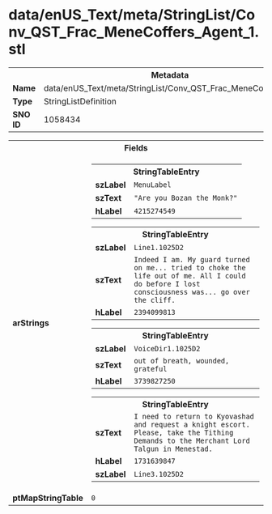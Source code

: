 <h1>data/enUS_Text/meta/StringList/Conv_QST_Frac_MeneCoffers_Agent_1.stl</h1><table><tr><th colspan="100%">Metadata</th></tr><tr><td><b>Name</b></td><td>data/enUS_Text/meta/StringList/Conv_QST_Frac_MeneCoffers_Agent_1.stl</td></tr><tr><td><b>Type</b></td><td>StringListDefinition</td></tr><tr><td><b>SNO ID</b></td><td>1058434</td></tr></table>

<table><tr><th colspan="100%">Fields</th></tr><tr><td><b>arStrings</b></td><td><table><tr><th colspan="100%">StringTableEntry</th></tr><tr><td><b>szLabel</b></td><td><code>MenuLabel</code></td></tr><tr><td><b>szText</b></td><td><code>"Are you Bozan the Monk?"</code></td></tr><tr><td><b>hLabel</b></td><td><code>4215274549</code></td></tr></table>


<table><tr><th colspan="100%">StringTableEntry</th></tr><tr><td><b>szLabel</b></td><td><code>Line1.1025D2</code></td></tr><tr><td><b>szText</b></td><td><code>Indeed I am. My guard turned on me... tried to choke the life out of me. All I could do before I lost consciousness was... go over the cliff.</code></td></tr><tr><td><b>hLabel</b></td><td><code>2394099813</code></td></tr></table>


<table><tr><th colspan="100%">StringTableEntry</th></tr><tr><td><b>szLabel</b></td><td><code>VoiceDir1.1025D2</code></td></tr><tr><td><b>szText</b></td><td><code>out of breath, wounded, grateful </code></td></tr><tr><td><b>hLabel</b></td><td><code>3739827250</code></td></tr></table>


<table><tr><th colspan="100%">StringTableEntry</th></tr><tr><td><b>szText</b></td><td><code>I need to return to Kyovashad and request a knight escort. Please, take the Tithing Demands to the Merchant Lord Talgun in Menestad.</code></td></tr><tr><td><b>hLabel</b></td><td><code>1731639847</code></td></tr><tr><td><b>szLabel</b></td><td><code>Line3.1025D2</code></td></tr></table>


</td></tr><tr><td><b>ptMapStringTable</b></td><td><code>0</code></td></tr></table>

